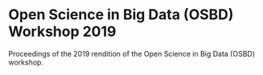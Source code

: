 # Open Science in Big Data (OSBD) Workshop 2019

Proceedings of the 2019 rendition of the Open Science in Big Data (OSBD) workshop.
